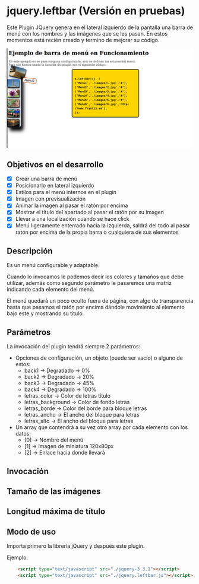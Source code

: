 # jquery.leftbar (Versión en pruebas)
Este Plugin JQuery genera en el lateral izquierdo de la pantalla una barra de menú con los nombres y las imágenes que se les pasan.
En estos momentos está recién creado y termino de mejorar su código.

![Ejemplo de configuración básica](./Previsualizaciones/preview.png)

## Objetivos en el desarrollo
- [x] Crear una barra de menú
- [x] Posicionarlo en lateral izquierdo
- [x] Estilos para el menú internos en el plugin
- [x] Imagen con previsualización
- [x] Animar la imagen al pasar el ratón por encima
- [x] Mostrar el título del apartado al pasar el ratón por su imagen
- [x] Llevar a una localización cuando se hace click
- [x] Menú ligeramente enterrado hacia la izquierda, saldrá del todo al pasar ratón por encima de la propia barra o cualquiera de sus elementos

## Descripción
Es un menú configurable y adaptable.

Cuando lo invocamos le podemos decir los colores y tamaños que debe utilizar, además como segundo parámetro le pasaremos una matriz indicando cada elemento del menú.

El menú quedará un poco oculto fuera de página, con algo de transparencia hasta que pasamos el ratón por encima dándole movimiento al elemento bajo este y mostrando su título.

## Parámetros
La invocación del plugin tendrá siempre 2 parámetros:
* Opciones de configuración, un objeto (puede ser vacío) o alguno de estos:
    * back1             → Degradado → 0%
    * back2             → Degradado → 20%
    * back3             → Degradado → 45%
    * back4             → Degradado → 100%
    * letras_color      → Color de letras título
    * letras_background → Color de fondo letras
    * letras_borde      → Color del borde para bloque letras
    * letras_ancho      → El ancho del bloque para letras
    * letras_alto       → El ancho del bloque para letras
* Un array que contendrá a su vez otro array por cada elemento con los datos:
    * [0] → Nombre del menú
    * [1] → Imagen de miniatura 120x80px
    * [2] → Enlace hacia donde llevará



## Invocación

## Tamaño de las imágenes

## Longitud máxima de título

## Modo de uso
Importa primero la librería jQuery y después este plugin.

Ejemplo:
```html
    <script type="text/javascript" src="./jquery-3.3.1"></script>
    <script type="text/javascript" src="./jquery.leftbar.js"></script>
```
